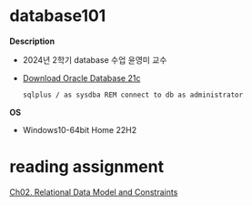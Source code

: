 # database101
**Description**  
* 2024년 2학기 database 수업 윤영미 교수
* [Download Oracle Database 21c](https://www.oracle.com/kr/database/technologies/xe-downloads.html)
  
  ```cmd
  sqlplus / as sysdba REM connect to db as administrator
  ```

**OS**  
* Windows10-64bit Home 22H2

# reading assignment
[Ch02. Relational Data Model and Constraints](https://codesharpener.notion.site/Ch02-Relational-Data-Model-and-Constraints-2811f584c4f346bda8062d9061e16f95?pvs=4)
